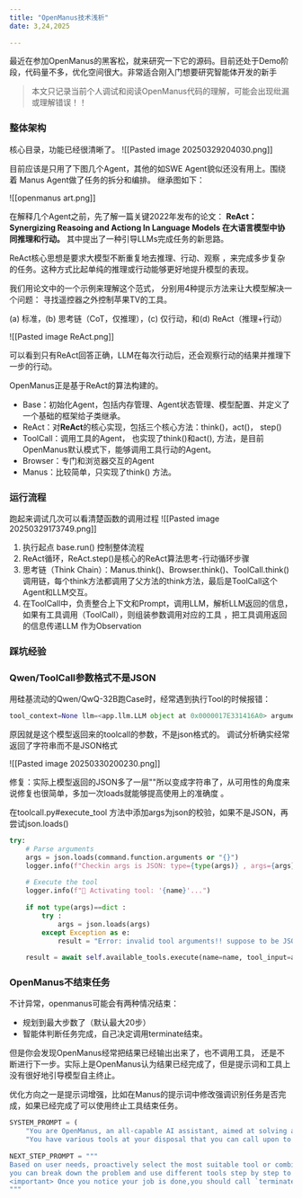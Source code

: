```yaml
---
title: "OpenManus技术浅析"
date: 3,24,2025
 
---
```

 最近在参加OpenManus的黑客松，就来研究一下它的源码。目前还处于Demo阶段，代码量不多，优化空间很大。非常适合刚入门想要研究智能体开发的新手

> 本文只记录当前个人调试和阅读OpenManus代码的理解，可能会出现纰漏或理解错误！！  
### 整体架构

核心目录，功能已经很清晰了。 
![[Pasted image 20250329204030.png]]


目前应该是只用了下图几个Agent，其他的如SWE Agent貌似还没有用上。围绕着 Manus Agent做了任务的拆分和编排。  继承图如下： 

![[openmanus art.png]]

在解释几个Agent之前，先了解一篇关键2022年发布的论文： **ReAct：Synergizing Reasoing and Actiong In Language Models 在大语言模型中协同推理和行动。** 其中提出了一种引导LLMs完成任务的新思路。  

ReAct核心思想是要求大模型不断重复地去推理、行动、观察 ，来完成多步复杂的任务。这种方式比起单纯的推理或行动能够更好地提升模型的表现。

 我们用论文中的一个示例来理解这个范式， 分别用4种提示方法来让大模型解决一个问题：  寻找遥控器之外控制苹果TV的工具。
 
(a) 标准，(b) 思考链（CoT，仅推理），(c) 仅行动，和(d)  ReAct（推理+行动）

 ![[Pasted image ReAct.png]]

可以看到只有ReAct回答正确，LLM在每次行动后，还会观察行动的结果并推理下一步的行动。


OpenManus正是基于ReAct的算法构建的。 
- Base：初始化Agent，包括内存管理、Agent状态管理、模型配置、并定义了一个基础的框架给子类继承。
- ReAct：对**ReAct**的核心实现，包括三个核心方法：think()，act()， step() 
- ToolCall：调用工具的Agent， 也实现了think()和act(), 方法，是目前OpenManus默认模式下，能够调用工具行动的Agent。
- Browser：专门和浏览器交互的Agent
- Manus：比较简单，只实现了think() 方法。


### 运行流程

跑起来调试几次可以看清楚函数的调用过程
![[Pasted image 20250329173749.png]]

1.  执行起点 base.run() 控制整体流程
2. ReAct循环，ReAct.step()是核心的ReAct算法思考-行动循环步骤
3. 思考链（Think Chain）：Manus.think()、Browser.think()、ToolCall.think() 调用链，每个think方法都调用了父方法的think方法，最后是ToolCall这个Agent和LLM交互。
4. 在ToolCall中，负责整合上下文和Prompt，调用LLM，解析LLM返回的信息， 如果有工具调用（ToolCall），则组装参数调用对应的工具 ，把工具调用返回的信息传递LLM 作为Observation


### 踩坑经验

### Qwen/ToolCall参数格式不是JSON 

用硅基流动的Qwen/QwQ-32B跑Case时，经常遇到执行Tool的时候报错：
``` python
tool_context=None llm=<app.llm.LLM object at 0x0000017E331416A0> argument after ** must be a mapping, not str
```
原因就是这个模型返回来的toolcall的参数，不是json格式的。 调试分析确实经常返回了字符串而不是JSON格式

![[Pasted image 20250330200230.png]]

修复：实际上模型返回的JSON多了一层""所以变成字符串了，从可用性的角度来说修复也很简单，多加一次loads就能够提高使用上的准确度 。 

在toolcall.py#execute_tool 方法中添加args为json的校验，如果不是JSON，再尝试json.loads()
``` python 
try:  
    # Parse arguments  
    args = json.loads(command.function.arguments or "{}")  
    logger.info(f"Checkin args is JSON: type={type(args)} , args={args}")  
  
    # Execute the tool  
    logger.info(f"🔧 Activating tool: '{name}'...")  
  
    if not type(args)==dict :  
        try :  
            args = json.loads(args)  
        except Exception as e:  
            result = "Error: invalid tool arguments!! suppose to be JSONObject but found str,please"  
  
    result = await self.available_tools.execute(name=name, tool_input=args)
```



### OpenManus不结束任务

不计异常，openmanus可能会有两种情况结束：
- 规划到最大步数了（默认最大20步）
- 智能体判断任务完成，自己决定调用terminate结束。

但是你会发现OpenManus经常把结果已经输出出来了，也不调用工具， 还是不断进行下一步。实际上是OpenManus认为结果已经完成了，但是提示词和工具上没有很好地引导模型自主终止。 


优化方向之一是提示词增强，比如在Manus的提示词中修改强调识别任务是否完成，如果已经完成了可以使用终止工具结束任务。

``` python
SYSTEM_PROMPT = (  
    "You are OpenManus, an all-capable AI assistant, aimed at solving any task presented by the user."  
    "You have various tools at your disposal that you can call upon to efficiently complete complex requests."    "Whether it's programming, information retrieval, file processing, or web browsing, you can handle it all."    "<important> you should always choose a tool, when tool executed fail,you can try it again or select other tool."    "<important> If you stop, use `terminate` tool/function call.<important> "    "for user experience, You should deliver you final work file in the end of of task,whether it's markdown,txt,chart,or any code. you can decide, but if it's text output,it's best to write a markdown file."    "The initial directory is: {directory}")  
  
NEXT_STEP_PROMPT = """  
Based on user needs, proactively select the most suitable tool or combination of tools. For complex tasks,  
you can break down the problem and use different tools step by step to solve it. After using each tool, compactly explain the execution results and suggest the next steps.  
<important> Once you notice your job is done,you should call `terminate` tool to end your mission.<important> `  
"""
```




